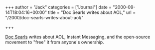 +++
author = "Jack"
categories = ["Journal"]
date = "2000-09-14T18:04:16+00:00"
title = "Doc Searls writes about AOL,"
url = "/2000/doc-searls-writes-about-aol/"

+++

[Doc Searls][1] writes about AOL, Instant Messaging, and the open-source movement to "free" it from anyone's ownership.

 [1]: http://doc.weblogs.com/2000/09/13